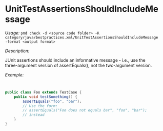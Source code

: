 
# UnitTestAssertionsShouldIncludeMessage

*Usage:* 
`pmd check -d <source code folder> -R category/java/bestpractices.xml/UnitTestAssertionsShouldIncludeMessage -format <output format>`

*Description:*

JUnit assertions should include an informative message - i.e., use the three-argument version of
assertEquals(), not the two-argument version.
        

*Example:*
```java


public class Foo extends TestCase {
    public void testSomething() {
        assertEquals("foo", "bar");
        // Use the form:
        // assertEquals("Foo does not equals bar", "foo", "bar");
        // instead
    }
}

        
```